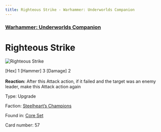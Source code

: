 ```yaml
---
title: Righteous Strike - Warhammer: Underworlds Companion
---
```


### [Warhammer: Underworlds Companion](https://guidokessels.github.io/wh-underworlds)

  

# Righteous Strike

![Righteous Strike](https://warhammerunderworlds.com/wp-content/uploads/sites/6/2017/12/057_ENG-Righteous-Strike.png)

<div class="whu-weapon">[Hex] 1 [Hammer] 3 [Damage] 2</div><br /> <b>Reaction:</b> After this Attack action, if it failed and the target was an enemy leader, make this Attack action again

Type: Upgrade

Faction: [Steelheart’s Champions](https://guidokessels.github.io/wh-underworlds/factions/steelhearts-champions)

Found in: [Core Set](https://guidokessels.github.io/wh-underworlds/locations/core-set)

Card number: 57
